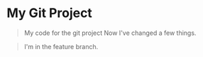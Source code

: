# My Git Project

> My code for the git project
>Now I've changed a few things.


>I'm in the feature branch.